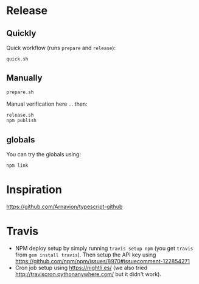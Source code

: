 # Release

## Quickly

Quick workflow (runs `prepare` and `release`):

```sh
quick.sh
```

## Manually

```sh
prepare.sh
```

Manual verification here ... then:

```sh
release.sh
npm publish
```

## globals

You can try the globals using:

```
npm link
```

# Inspiration
https://github.com/Arnavion/typescript-github

# Travis
* NPM deploy setup by simply running `travis setup npm` (you get `travis` from `gem install travis`). Then setup the API key using https://github.com/npm/npm/issues/8970#issuecomment-122854271 
* Cron job setup using https://nightli.es/  (we also tried http://traviscron.pythonanywhere.com/ but it didn't work).
